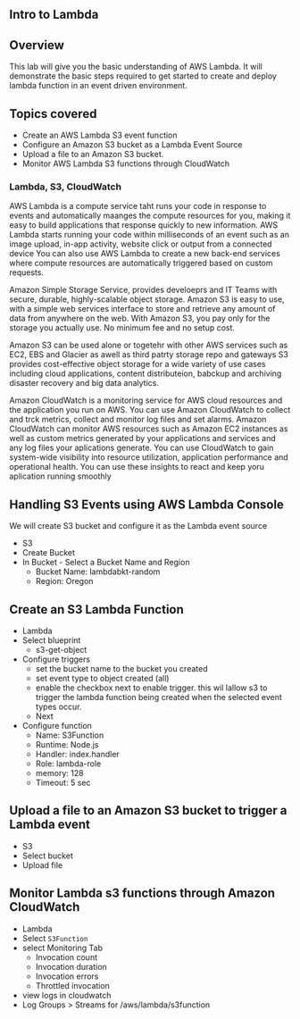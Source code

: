Intro to Lambda
---------------

## Overview

This lab will give you the basic understanding of AWS Lambda. 
It will demonstrate the basic steps required to get started to create and deploy lambda function in an event driven environment.

## Topics covered

- Create an AWS Lambda S3 event function
- Configure an Amazon S3 bucket as a Lambda Event Source
- Upload a file to an Amazon S3 bucket.
- Monitor AWS Lambda S3 functions through CloudWatch

### Lambda, S3, CloudWatch

AWS Lambda is a compute service taht runs your code in response to events and automatically
maanges the compute resources for you, making it easy to build applications 
that response quickly to new information. AWS Lambda starts running your code within milliseconds
of an event such as an image upload, in-app activity, website click or output from a connected device
You can also use AWS Lambda to create a new back-end services where compute resources are automatically
triggered based on custom requests.


Amazon Simple Storage Service, provides develoeprs and IT Teams with secure, durable, highly-scalable object
storage. Amazon S3 is easy to use, with a simple web services interface to store and retrieve any amount of data
from anywhere on the web. With Amazon S3, you pay only for the storage you actually use. No minimum fee and no setup cost.

Amazon S3 can be used alone or togetehr with other AWS services such as EC2, EBS and Glacier as awell as third patrty storage repo and gateways
S3 provides cost-effective object storage for a wide variety of use cases including cloud applications, content distributeion, babckup and archiving
disaster recovery and big data analytics.


Amazon CloudWatch is a monitoring service for AWS cloud resources and the application you run on AWS.
You can use Amazon CloudWatch to collect and trck metrics, collect and monitor log files and set alarms.
Amazon CloudWatch can monitor AWS resources such as Amazon EC2 instances as well as custom metrics generated by
your applications and services and any log files your aplications generate.
You can use CloudWatch to gain system-wide visibility into resource utilization, application performance and operational health.
You can use these insights to react and keep yoru aplication running smoothly


## Handling S3 Events using AWS Lambda Console

We will create S3 bucket and configure it as the Lambda event source

- S3
- Create Bucket
- In Bucket - Select a Bucket Name and Region
    - Bucket Name: lambdabkt-random
    - Region: Oregon

## Create an S3 Lambda Function

- Lambda
- Select blueprint
    - s3-get-object
- Configure triggers
    - set the bucket name to the bucket you created
    - set event type to object created (all)
    - enable the checkbox next to enable trigger. this wil lallow s3 to trigger
    the lambda function being created when the selected event types occur.
    - Next
- Configure function
    - Name: S3Function
    - Runtime: Node.js
    - Handler: index.handler
    - Role: lambda-role
    - memory: 128
    - Timeout: 5 sec


## Upload a file to an Amazon S3 bucket to trigger a Lambda event

- S3
- Select bucket
- Upload file

## Monitor Lambda s3 functions through Amazon CloudWatch

- Lambda
- Select `S3Function`
- select Monitoring Tab
    - Invocation count
    - Invocation duration
    - Invocation errors
    - Throttled invocation
- view logs in cloudwatch
- Log Groups > Streams for /aws/lambda/s3function

